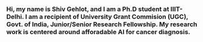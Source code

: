 

<h3>Hi, my name is Shiv Gehlot, and I am a Ph.D student at IIIT-Delhi. I am a recipient of University Grant Commision (UGC), Govt. of India, Junior/Senior Research Fellowship. My research work is centered around afforadable AI for cancer diagnosis.</h3> 

